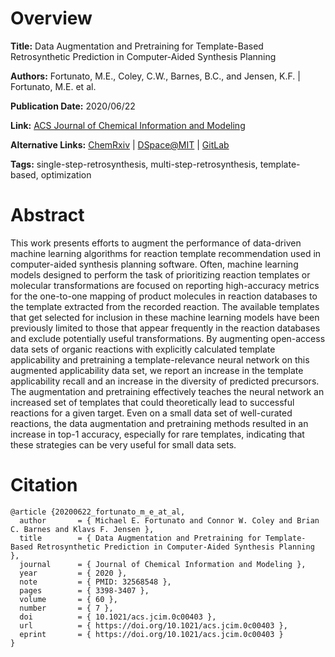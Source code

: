 # Overview
**Title:**
Data Augmentation and Pretraining for Template-Based Retrosynthetic Prediction in Computer-Aided Synthesis Planning

**Authors:**
Fortunato, M.E., Coley, C.W., Barnes, B.C., and Jensen, K.F. |
Fortunato, M.E. et al.

**Publication Date:**
2020/06/22

**Link:**
[ACS Journal of Chemical Information and Modeling](https://pubs.acs.org/doi/10.1021/acs.jcim.0c00403)

**Alternative Links:**
[ChemRxiv](https://chemrxiv.org/engage/chemrxiv/article-details/60c747d9bb8c1a47e43dab76) |
[DSpace@MIT](https://dspace.mit.edu/handle/1721.1/134636) |
[GitLab](https://gitlab.com/mefortunato/template-relevance)

**Tags:**
single-step-retrosynthesis, multi-step-retrosynthesis, template-based, optimization


# Abstract
This work presents efforts to augment the performance of data-driven machine learning algorithms for reaction template recommendation used in computer-aided synthesis planning software.
Often, machine learning models designed to perform the task of prioritizing reaction templates or molecular transformations are focused on reporting high-accuracy metrics for the one-to-one mapping of product molecules in reaction databases to the template extracted from the recorded reaction.
The available templates that get selected for inclusion in these machine learning models have been previously limited to those that appear frequently in the reaction databases and exclude potentially useful transformations.
By augmenting open-access data sets of organic reactions with explicitly calculated template applicability and pretraining a template-relevance neural network on this augmented applicability data set, we report an increase in the template applicability recall and an increase in the diversity of predicted precursors.
The augmentation and pretraining effectively teaches the neural network an increased set of templates that could theoretically lead to successful reactions for a given target.
Even on a small data set of well-curated reactions, the data augmentation and pretraining methods resulted in an increase in top-1 accuracy, especially for rare templates, indicating that these strategies can be very useful for small data sets.


# Citation
```
@article {20200622_fortunato_m_e_at_al,
  author       = { Michael E. Fortunato and Connor W. Coley and Brian C. Barnes and Klavs F. Jensen },
  title        = { Data Augmentation and Pretraining for Template-Based Retrosynthetic Prediction in Computer-Aided Synthesis Planning },
  journal      = { Journal of Chemical Information and Modeling },
  year         = { 2020 },
  note         = { PMID: 32568548 },
  pages        = { 3398-3407 },
  volume       = { 60 },
  number       = { 7 },
  doi          = { 10.1021/acs.jcim.0c00403 },
  url          = { https://doi.org/10.1021/acs.jcim.0c00403 },
  eprint       = { https://doi.org/10.1021/acs.jcim.0c00403 }
}
```

